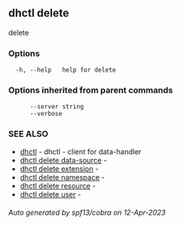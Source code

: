 ## dhctl delete

delete

### Options

```
  -h, --help   help for delete
```

### Options inherited from parent commands

```
      --server string   
      --verbose         
```

### SEE ALSO

* [dhctl](dhctl.md)	 - dhctl - client for data-handler
* [dhctl delete data-source](dhctl_delete_data-source.md)	 - 
* [dhctl delete extension](dhctl_delete_extension.md)	 - 
* [dhctl delete namespace](dhctl_delete_namespace.md)	 - 
* [dhctl delete resource](dhctl_delete_resource.md)	 - 
* [dhctl delete user](dhctl_delete_user.md)	 - 

###### Auto generated by spf13/cobra on 12-Apr-2023
